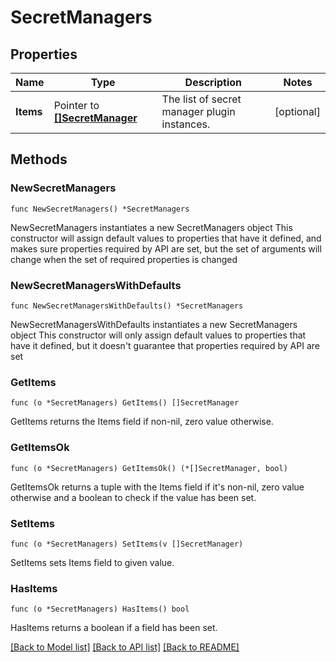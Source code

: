 # SecretManagers

## Properties

Name | Type | Description | Notes
------------ | ------------- | ------------- | -------------
**Items** | Pointer to [**[]SecretManager**](SecretManager.md) | The list of secret manager plugin instances. | [optional] 

## Methods

### NewSecretManagers

`func NewSecretManagers() *SecretManagers`

NewSecretManagers instantiates a new SecretManagers object
This constructor will assign default values to properties that have it defined,
and makes sure properties required by API are set, but the set of arguments
will change when the set of required properties is changed

### NewSecretManagersWithDefaults

`func NewSecretManagersWithDefaults() *SecretManagers`

NewSecretManagersWithDefaults instantiates a new SecretManagers object
This constructor will only assign default values to properties that have it defined,
but it doesn't guarantee that properties required by API are set

### GetItems

`func (o *SecretManagers) GetItems() []SecretManager`

GetItems returns the Items field if non-nil, zero value otherwise.

### GetItemsOk

`func (o *SecretManagers) GetItemsOk() (*[]SecretManager, bool)`

GetItemsOk returns a tuple with the Items field if it's non-nil, zero value otherwise
and a boolean to check if the value has been set.

### SetItems

`func (o *SecretManagers) SetItems(v []SecretManager)`

SetItems sets Items field to given value.

### HasItems

`func (o *SecretManagers) HasItems() bool`

HasItems returns a boolean if a field has been set.


[[Back to Model list]](../README.md#documentation-for-models) [[Back to API list]](../README.md#documentation-for-api-endpoints) [[Back to README]](../README.md)


